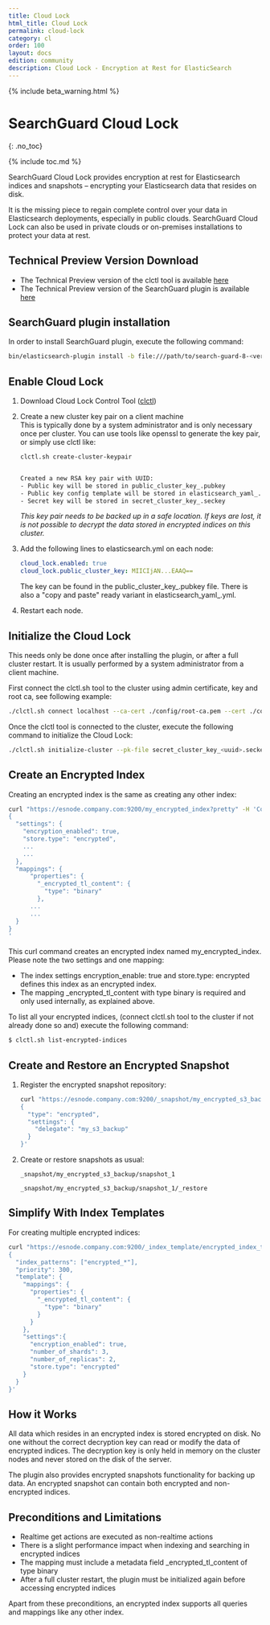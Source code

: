 ```yaml
---
title: Cloud Lock
html_title: Cloud Lock
permalink: cloud-lock
category: cl
order: 100
layout: docs
edition: community
description: Cloud Lock - Encryption at Rest for ElasticSearch
---
```

<!--- Copyright 2023 floragunn GmbH -->

{% include beta_warning.html %}


# SearchGuard Cloud Lock

{: .no_toc}

{% include toc.md %}

SearchGuard Cloud Lock provides encryption at rest for Elasticsearch indices and snapshots – encrypting your Elasticsearch data that resides on disk.

It is the missing piece to regain complete control over your data in Elasticsearch deployments, especially in public clouds. SearchGuard Cloud Lock can also be used in private clouds or on-premises installations to protect your data at rest.

## Technical Preview Version Download

- The Technical Preview version of the clctl tool is available [here](https://maven.search-guard.com//search-guard-cloud-lock-release/com/floragunn/search-guard-cloud-lock/search-guard-cloud-lock-ctl/3.0.3-tp1-es-8.17.0/search-guard-cloud-lock-ctl-3.0.3-tp1-es-8.17.0.sh)
- The Technical Preview version of the SearchGuard plugin is available [here](https://maven.search-guard.com//search-guard-cloud-lock-release/com/floragunn/search-guard-cloud-lock/search-guard-cloud-lock-plugin/3.0.3-tp1-es-8.17.0/search-guard-cloud-lock-plugin-3.0.3-tp1-es-8.17.0.zip)

## SearchGuard plugin installation

In order to install SearchGuard plugin, execute the following command:

```bash
bin/elasticsearch-plugin install -b file:///path/to/search-guard-8-<version>.zip
```

## Enable Cloud Lock

1. Download Cloud Lock Control Tool ([clctl](https://maven.search-guard.com//search-guard-cloud-lock-release/com/floragunn/search-guard-cloud-lock/search-guard-cloud-lock-ctl/3.0.3-tp1-es-8.17.0/search-guard-cloud-lock-ctl-3.0.3-tp1-es-8.17.0.sh))

2. Create a new cluster key pair on a client machine  
   This is typically done by a system administrator and is only necessary once per cluster. You can use tools like openssl to generate the key pair, or simply use clctl like:

   ```bash
   clctl.sh create-cluster-keypair
   

   Created a new RSA key pair with UUID:
   - Public key will be stored in public_cluster_key_.pubkey
   - Public key config template will be stored in elasticsearch_yaml_.yml
   - Secret key will be stored in secret_cluster_key_.seckey
   ```

   *This key pair needs to be backed up in a safe location. If keys are lost, it is not possible to decrypt the data stored in encrypted indices on this cluster.*

3. Add the following lines to elasticsearch.yml on each node:

   ```yaml
   cloud_lock.enabled: true
   cloud_lock.public_cluster_key: MIICIjAN...EAAQ==
   ```

   The key can be found in the public_cluster_key_.pubkey file. There is also a "copy and paste" ready variant in elasticsearch_yaml_.yml.

4. Restart each node.


## Initialize the Cloud Lock

This needs only be done once after installing the plugin, or after a full cluster restart. It is usually performed by a system administrator from a client machine. 

First connect the clctl.sh tool to the cluster using admin certificate, key and root ca, see following example:

```bash
./clctl.sh connect localhost --ca-cert ./config/root-ca.pem --cert ./config/kirk.pem --key ./config/kirk-key.pem
```

Once the clctl tool is connected to the cluster, execute the following command to initialize the Cloud Lock:

```bash
./clctl.sh initialize-cluster --pk-file secret_cluster_key_<uuid>.seckey
```

## Create an Encrypted Index

Creating an encrypted index is the same as creating any other index:

```bash
curl "https://esnode.company.com:9200/my_encrypted_index?pretty" -H 'Content-Type: application/json' -d'
{
  "settings": {
    "encryption_enabled": true,
    "store.type": "encrypted",
    ...
    ...
  },
  "mappings": {
      "properties": {
        "_encrypted_tl_content": {
          "type": "binary"
        },
      ...
      ...
  }
}
'
```

This curl command creates an encrypted index named my_encrypted_index. Please note the two settings and one mapping:

- The index settings encryption_enable: true and store.type: encrypted defines this index as an encrypted index.
- The mapping _encrypted_tl_content with type binary is required and only used internally, as explained above.

To list all your encrypted indices, (connect clctl.sh tool to the cluster if not already done so and) execute the following command:

```bash
$ clctl.sh list-encrypted-indices
```

## Create and Restore an Encrypted Snapshot

1. Register the encrypted snapshot repository:

    ```bash
    curl "https://esnode.company.com:9200/_snapshot/my_encrypted_s3_backup?pretty" -H 'Content-Type: application/json' -d '
    {
      "type": "encrypted",
      "settings": {
        "delegate": "my_s3_backup"
      }
    }'
    ```

2. Create or restore snapshots as usual:

    ```
    _snapshot/my_encrypted_s3_backup/snapshot_1
    
    _snapshot/my_encrypted_s3_backup/snapshot_1/_restore
    ```

## Simplify With Index Templates

For creating multiple encrypted indices:

```bash
curl "https://esnode.company.com:9200/_index_template/encrypted_index_template?pretty" -H 'Content-Type: application/json' -d '
{
  "index_patterns": ["encrypted_*"],
  "priority": 300,
  "template": {
    "mappings": {
      "properties": {
        "_encrypted_tl_content": {
          "type": "binary"
        }
      }
    },
    "settings":{
      "encryption_enabled": true,
      "number_of_shards": 3,
      "number_of_replicas": 2,
      "store.type": "encrypted"
    }
  }
}'
```

## How it Works

All data which resides in an encrypted index is stored encrypted on disk. No one without the correct decryption key can read or modify the data of encrypted indices. The decryption key is only held in memory on the cluster nodes and never stored on the disk of the server.

The plugin also provides encrypted snapshots functionality for backing up data. An encrypted snapshot can contain both encrypted and non-encrypted indices.

## Preconditions and Limitations

- Realtime get actions are executed as non-realtime actions
- There is a slight performance impact when indexing and searching in encrypted indices
- The mapping must include a metadata field _encrypted_tl_content of type binary
- After a full cluster restart, the plugin must be initialized again before accessing encrypted indices

Apart from these preconditions, an encrypted index supports all queries and mappings like any other index.
